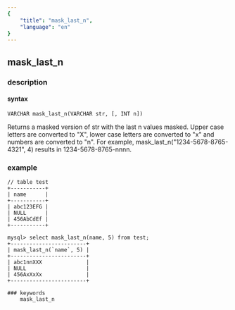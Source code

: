 ```yaml
---
{
    "title": "mask_last_n",
    "language": "en"
}
---
```


<!-- 
Licensed to the Apache Software Foundation (ASF) under one
or more contributor license agreements.  See the NOTICE file
distributed with this work for additional information
regarding copyright ownership.  The ASF licenses this file
to you under the Apache License, Version 2.0 (the
"License"); you may not use this file except in compliance
with the License.  You may obtain a copy of the License at

  http://www.apache.org/licenses/LICENSE-2.0

Unless required by applicable law or agreed to in writing,
software distributed under the License is distributed on an
"AS IS" BASIS, WITHOUT WARRANTIES OR CONDITIONS OF ANY
KIND, either express or implied.  See the License for the
specific language governing permissions and limitations
under the License.
-->

## mask_last_n
### description
#### syntax

`VARCHAR mask_last_n(VARCHAR str, [, INT n])`

Returns a masked version of str with the last n values masked. Upper case letters are converted to "X", lower case letters are converted to "x" and numbers are converted to "n". For example, mask_last_n("1234-5678-8765-4321", 4) results in 1234-5678-8765-nnnn.

### example

```
// table test
+-----------+
| name      |
+-----------+
| abc123EFG |
| NULL      |
| 456AbCdEf |
+-----------+

mysql> select mask_last_n(name, 5) from test;
+------------------------+
| mask_last_n(`name`, 5) |
+------------------------+
| abc1nnXXX              |
| NULL                   |
| 456AxXxXx              |
+------------------------+

### keywords
    mask_last_n
